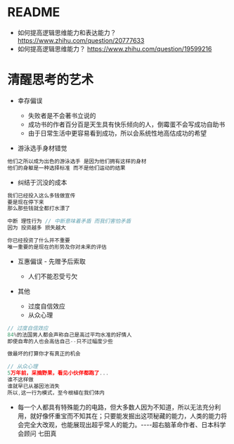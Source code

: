 # README

- 如何提高逻辑思维能力和表达能力？https://www.zhihu.com/question/20777633
- 如何提高逻辑思维能力？ https://www.zhihu.com/question/19599216

# 清醒思考的艺术

- 幸存偏误

  - 失败者是不会著书立说的
  - 成功书的作者百分百是天生具有快乐倾向的人，倒霉蛋不会写成功自助书
  - 由于日常生活中更容易看到成功，所以会系统性地高估成功的希望

- 游泳选手身材错觉

```javascript
他们之所以成为出色的游泳选手 是因为他们拥有这样的身材
他们的身躯是一种选择标准 而不是他们运动的结果
```

- 纠结于沉没的成本

```javascript
我们已经投入这么多钱做宣传
要是现在停下来
那么那些钱就全都打水漂了

中断 理性行为 // 中断意味着矛盾 而我们害怕矛盾
因为 投资越多 损失越大

你已经投资了什么并不重要
唯一重要的是现在的形势及你对未来的评估
```

- 互惠偏误 - 先赠予后索取

  - 人们不能忍受亏欠

- 其他

  - 过度自信效应
  - 从众心理

```javascript
// 过度自信效应
84%的法国男人都会声称自己是高过平均水准的好情人
即使自卑的人也会高估自己--只不过幅度少些

做最坏的打算你才有真正的机会

// 从众心理
5万年前，采摘野果，看见小伙伴都跑了...
谁不这样做
谁就早已从基因池消失
所以,这一行为模式，至今根植在我们体内
```

- 每一个人都具有特殊能力的电路，但大多数人因为不知道，所以无法充分利用，就好像怀重宝而不知其在；只要能发掘出这项秘藏的能力，人类的能力将会完全大改观，也能展现出超乎常人的能力。----超右脑革命作者、日本科学会顾问 七田真
